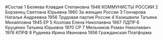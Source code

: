 #Состав
1 Беляева Клавдия Степановна 1946 КОММУНИСТЫ РОССИИ
2 Борзенец Светлана Юрьевна 1960 За женщин России
3 Гончарова Наталья Андреевна 1956 Трудовая партия России
4 Казишвили Татьяна Михайловна 1945 ЕР
5 Козлова Елена Николаевна 1967 ЛДПР
6 Круценко Татьяна Юрьевна 1970 СР
7 Мельников Роман Николаевич 1976 КПРФ
8 Руднева Ирина Ивановна 1956 Гражданская Платформа
